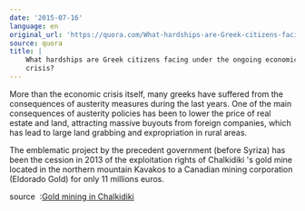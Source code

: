 ```yaml
---
date: '2015-07-16'
language: en
original_url: 'https://quora.com/What-hardships-are-Greek-citizens-facing-under-the-ongoing-economic-crisis/answer/Clément-Renaud'
source: quora
title: |
    What hardships are Greek citizens facing under the ongoing economic
    crisis?
---
```


More than the economic crisis itself, many greeks have suffered from the
consequences of austerity measures during the last years. One of the
main consequences of austerity policies has been to lower the price of
real estate and land, attracting massive buyouts from foreign companies,
which has lead to large land grabbing and expropriation in rural areas. 
 
The emblematic project by the precedent government (before Syriza) has
been the cession in 2013 of the exploitation rights of Chalkidiki 's
gold mine located in the northern mountain Kavakos to a Canadian mining
corporation (Eldorado Gold) for only 11 millions euros. 
 
source  :[Gold mining in
Chalkidiki](http://borderlinereports.net/2013/02/23/report-gold-mining-in-chalkidiki-part-1-greek-governments-in-the-service-of-mining-companies/)
